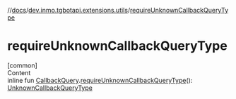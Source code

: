 //[docs](../../index.md)/[dev.inmo.tgbotapi.extensions.utils](index.md)/[requireUnknownCallbackQueryType](require-unknown-callback-query-type.md)



# requireUnknownCallbackQueryType  
[common]  
Content  
inline fun [CallbackQuery](../dev.inmo.tgbotapi.types.CallbackQuery/-callback-query/index.md).[requireUnknownCallbackQueryType](require-unknown-callback-query-type.md)(): [UnknownCallbackQueryType](../dev.inmo.tgbotapi.types.CallbackQuery/-unknown-callback-query-type/index.md)  



